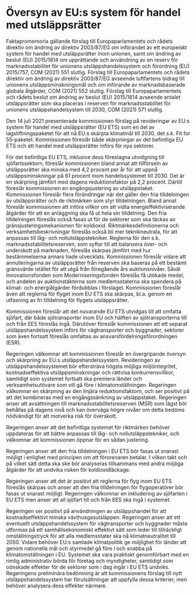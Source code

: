 # Översyn av EU:s system för handel med utsläppsrätter

Faktapromemoria gällande förslag till Europaparlamentets och rådets direktiv om ändring av direktiv 2003/87/EG om införandet av ett europeiskt system för handel med utsläppsrätter inom unionen, samt om ändring av beslut (EU) 2015/1814 om upprättande och användning av en reserv för marknadsstabilitet för unionens utsläppshandelssystem och förordning (EU) 2015/757, COM (2021) 551 slutlig. Förslag till Europaparlamentets och rådets direktiv om ändring av direktiv 2003/87/EG avseende luftfartens bidrag till unionens utsläppsminskningsmål och om införande av marknadsbaserade globala åtgärder, COM (2021) 552 slutlig. Förslag till Europaparlamentets och rådets beslut om ändring av beslut (EU) 2015/1814 avseende antalet utsläppsrätter som ska placeras i reserven för marknadsstabilitet för unionens utsläppshandelsystem till 2030, COM (2021) 571 slutlig.

Den 14 juli 2021 presenterade kommissionen förslag på revideringar av EU:s system för handel med utsläppsrätter (EU ETS) som en del av lagstiftningspaketet för att nå EU:s skärpta klimatmål till 2030, det s.k. Fit for 55-paketet. Kommissionen föreslår både skärpningar av det befintliga EU ETS och att handel med utsläppsrätter införs för nya sektorer.

För det befintliga EU ETS, inklusive dess föreslagna utvidgning till sjöfartssektorn, föreslår kommissionen bland annat att tillförseln av utsläppsrätter ska minska med 4,2 procent per år för att uppnå utsläppsminskningar på 61 procent inom handelssystemet till 2030. Det är en skärpning jämfört med dagens reduktionsfaktor på 2,2 procent. Därtill föreslår kommissionen en engångsjustering av utsläppstaket. Kommissionen föreslår flera förändringar när det gäller den fria tilldelningen av utsläppsrätter och de riktmärken som styr tilldelningen. Bland annat föreslår kommissionen att införa villkor om att vidta energieffektiviserande åtgärder för att en anläggning ska få ut hela sin tilldelning. Den fria tilldelningen föreslås också fasas ut för de sektorer som ska täckas av gränsjusteringsmekanismen för koldioxid. Riktmärkesdefinitionerna och verksamhetsbeskrivningar föreslås också bli mer teknikneutrala, för att anpassas till låg- och nollutsläppstekniker. Reglerna för den s.k. marknadsstabilitetsreserven, som syftar till att balansera över- och underskott på marknaden, föreslås skärpas jämfört med hur bestämmelserna annars hade utvecklats. Kommissionen föreslår vidare att annulleringarna av utsläppsrätter från reserven ska baseras på ett bestämt gränsvärde istället för att utgå från föregående års auktionsnivåer. Såväl Innovationsfonden som Moderniseringsfonden föreslås få utökade medel, och andelen av auktionstäkterna som medlemsstaterna ska spendera på klimat- och energiåtgärder fördubblas i förslaget. Kommissionen föreslår även att reglerna för flyget inom EU ETS ska skärpas, bl.a. genom en utfasning av fri tilldelning för flygets utsläppsrätter.

Kommissionen föreslår att det nuvarande EU ETS utvidgas till att omfatta sjöfart, där både sjötransporter inom EU och hälften av sjötransporterna till och från EES föreslås ingå. Därutöver föreslår kommissionen att ett separat utsläppshandelssystem införs för vägtransporter och byggnader, sektorer som även fortsatt föreslås omfattas av ansvarsfördelningsförordningen (ESR).

Regeringen välkomnar att kommissionen föreslår en övergripande översyn och skärpning av EU:s utsläppshandelssystem. Revideringen av utsläppshandelssystemet bör eftersträva högsta möjliga miljöintegritet, kostnadseffektiva utsläppsminskningar och rättvisa konkurrensvillkor, samtidigt som systemet fortsatt ska premiera länder och verksamhetsutövare som vill gå före i klimatomställningen. Regeringen välkomnar en skärpning av den linjära reduktionsfaktorn, och ser positivt på att det kombineras med en engångssänkning av utsläppstaket. Regeringen anser att avsättningen till marknadsstabilitetsreserven (MSR) som lägst bör behållas på dagens nivå och kan överväga högre nivåer om detta bedöms nödvändigt för att motverka risk för överskott.

Regeringen anser att det befintliga systemet för riktmärken behöver uppdateras för att bättre anpassas till låg- och nollutsläppstekniker, och välkomnar att kommissionen öppnar för en sådan justering.

Regeringen anser att den fria tilldelningen i EU ETS bör fasas ut snarast möjligt i enlighet med principen om att förorenaren betalar. I vilken takt och på vilket sätt detta ska ske bör analyseras tillsammans med andra möjliga åtgärder för att undvika risken för koldioxidläckage.

Regeringen anser att det är positivt att reglerna för flyg inom EU ETS föreslås skärpas och anser att den fria tilldelningen för flygoperatörer bör fasas ut snarast möjligt. Regeringen välkomnar en inkludering av sjöfarten i EU ETS men anser att all sjöfart till och från EES ska ingå i systemet.

Regeringen ser positivt på användningen av utsläppshandel för att kostnadseffektivt minska växthusgasutsläppen. Regeringen anser att ett eventuellt utsläppshandelssystem för vägtransporter och byggnader måste utformas på ett samhällsekonomiskt effektivt sätt som leder till tillräckligt omställningstryck för att alla medlemsstater ska nå klimatneutralitet till 2050. Vidare behöver EU:s samlade klimatpolitik ge möjlighet för länder att genom nationella mål och styrmedel gå före i och snabba på klimatomställningen i EU. Systemet ska vara praktiskt genomförbart med en rimlig administrativ börda för företag och myndigheter, samtidigt som oönskade effekter för de sektorer som i dag ingår i EU ETS undviks. Regeringens preliminära bedömning är att kommissionens förslag till nytt utsläppshandelssystem har förutsättningar att uppfylla dessa kriterier, men behöver analysera dess effekter närmare.
